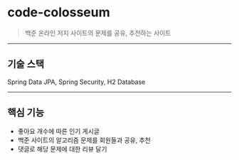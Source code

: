 # code-colosseum
> 백준 온라인 저지 사이트의 문제를 공유, 추천하는 사이트

---
## 기술 스택

Spring Data JPA, Spring Security, H2 Database

---
## 핵심 기능
- 좋아요 개수에 따른 인기 게시글
- 백준 사이트의 알고리즘 문제를 회원들과 공유, 추천
- 댓글로 해당 문제에 대한 리뷰 달기




